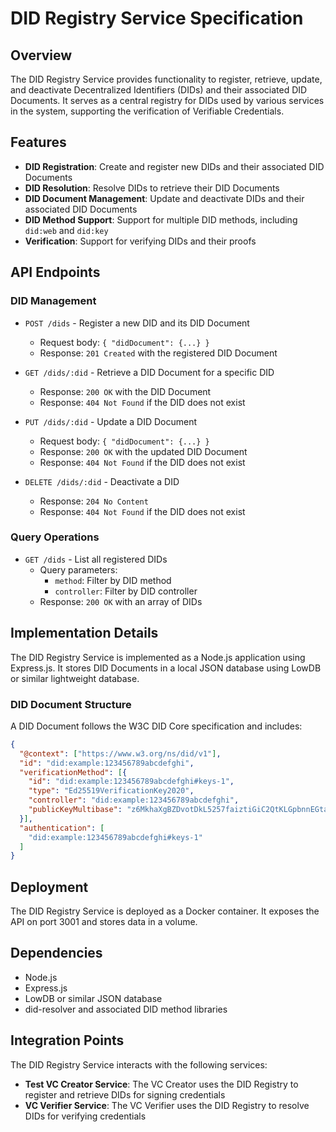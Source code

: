 # DID Registry Service Specification

## Overview

The DID Registry Service provides functionality to register, retrieve, update, and deactivate Decentralized Identifiers (DIDs) and their associated DID Documents. It serves as a central registry for DIDs used by various services in the system, supporting the verification of Verifiable Credentials.

## Features

- **DID Registration**: Create and register new DIDs and their associated DID Documents
- **DID Resolution**: Resolve DIDs to retrieve their DID Documents
- **DID Document Management**: Update and deactivate DIDs and their associated DID Documents
- **DID Method Support**: Support for multiple DID methods, including `did:web` and `did:key`
- **Verification**: Support for verifying DIDs and their proofs

## API Endpoints

### DID Management

- `POST /dids` - Register a new DID and its DID Document
  - Request body: `{ "didDocument": {...} }`
  - Response: `201 Created` with the registered DID Document

- `GET /dids/:did` - Retrieve a DID Document for a specific DID
  - Response: `200 OK` with the DID Document
  - Response: `404 Not Found` if the DID does not exist

- `PUT /dids/:did` - Update a DID Document
  - Request body: `{ "didDocument": {...} }`
  - Response: `200 OK` with the updated DID Document
  - Response: `404 Not Found` if the DID does not exist

- `DELETE /dids/:did` - Deactivate a DID
  - Response: `204 No Content`
  - Response: `404 Not Found` if the DID does not exist

### Query Operations

- `GET /dids` - List all registered DIDs
  - Query parameters:
    - `method`: Filter by DID method
    - `controller`: Filter by DID controller
  - Response: `200 OK` with an array of DIDs

## Implementation Details

The DID Registry Service is implemented as a Node.js application using Express.js. It stores DID Documents in a local JSON database using LowDB or similar lightweight database.

### DID Document Structure

A DID Document follows the W3C DID Core specification and includes:

```json
{
  "@context": ["https://www.w3.org/ns/did/v1"],
  "id": "did:example:123456789abcdefghi",
  "verificationMethod": [{
    "id": "did:example:123456789abcdefghi#keys-1",
    "type": "Ed25519VerificationKey2020",
    "controller": "did:example:123456789abcdefghi",
    "publicKeyMultibase": "z6MkhaXgBZDvotDkL5257faiztiGiC2QtKLGpbnnEGta2doK"
  }],
  "authentication": [
    "did:example:123456789abcdefghi#keys-1"
  ]
}
```

## Deployment

The DID Registry Service is deployed as a Docker container. It exposes the API on port 3001 and stores data in a volume.

## Dependencies

- Node.js
- Express.js
- LowDB or similar JSON database
- did-resolver and associated DID method libraries

## Integration Points

The DID Registry Service interacts with the following services:

- **Test VC Creator Service**: The VC Creator uses the DID Registry to register and retrieve DIDs for signing credentials
- **VC Verifier Service**: The VC Verifier uses the DID Registry to resolve DIDs for verifying credentials
